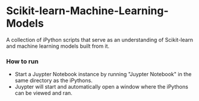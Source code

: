 # Scikit-learn-Machine-Learning-Models
A collection of iPython scripts that serve as an understanding of Scikit-learn and machine learning models built from it.

### How to run
*	Start a Juypter Notebook instance by running "Juypter Notebook" in the same directory as the iPythons.
*	Juypter will start and automatically open a window where the iPythons can be viewed and ran.
